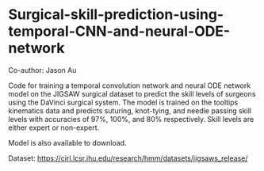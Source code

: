 # Surgical-skill-prediction-using-temporal-CNN-and-neural-ODE-network
Co-author: Jason Au

Code for training a temporal convolution network and neural ODE network model on the JIGSAW surgical dataset to predict the skill levels of surgeons using the DaVinci surgical system. The model is trained on the tooltips kinematics data and predicts suturing, knot-tying, and needle passing skill levels with accuracies of 97%, 100%, and 80% respectively. Skill levels are either expert or non-expert.

Model is also available to download.

Dataset:
https://cirl.lcsr.jhu.edu/research/hmm/datasets/jigsaws_release/



